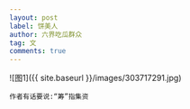 ```yaml
---
layout: post
label: 饼美人
author: 六界吃瓜群众
tag: 文
comments: true
---
```


![图1]({{ site.baseurl }}/images/303717291.jpg)

    作者有话要说:“筹”指集资